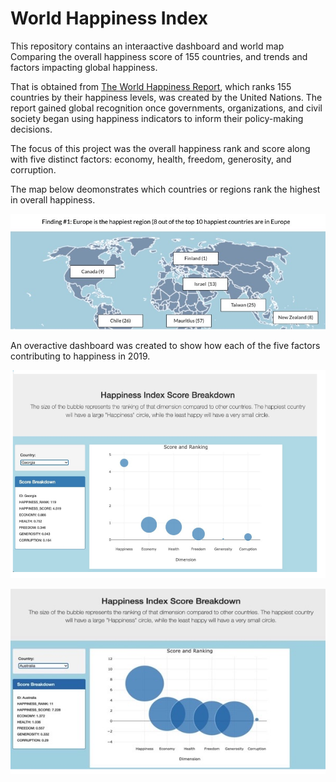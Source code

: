 # World Happiness Index 

This repository contains an interaactive dashboard and world map Comparing the overall happiness score of 155 countries, and trends and factors impacting global happiness. 

That is obtained from [The World Happiness Report](https://www.kaggle.com/unsdsn/world-happiness/notebooks), which ranks 155 countries by their happiness levels, was created by the United Nations. The report gained global recognition once governments, organizations, and civil society began using happiness indicators to inform their policy-making decisions.

The focus of this project was the overall happiness rank and score along with five distinct factors: economy, health, freedom, generosity, and corruption. 

The map below deomonstrates which countries or regions rank the highest in overall happiness. 

![visual-1](https://github.com/jmguzman1/world-happiness-index/blob/main/visual-1.jpeg)

An overactive dashboard was created to show how each of the five factors contributing to happiness in 2019. 

![visual-2](https://github.com/jmguzman1/world-happiness-index/blob/main/visual2.png)

![visual-3](https://github.com/jmguzman1/world-happiness-index/blob/main/visual3.png) 

